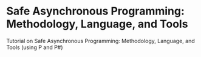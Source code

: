# Safe Asynchronous Programming: Methodology, Language, and Tools
Tutorial on Safe Asynchronous Programming: Methodology, Language, and Tools (using P and P#)
